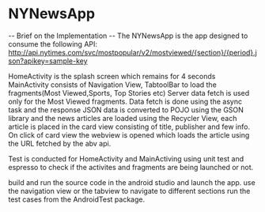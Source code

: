 # NYNewsApp
-- Brief on the Implementation --
The NYNewsApp is the app designed to consume the following API:
http://api.nytimes.com/svc/mostpopular/v2/mostviewed/{section}/{period}.json?apikey=sample-key	

HomeActivity is the splash screen which remains for 4 seconds
MainActivity consists of Navigation View, TabtoolBar to load the fragments(Most Viewed,Sports, Top Stories etc)
Server data fetch is used only for the Most Viewed fragments. Data fetch is done using the async task and the response JSON data is 
converted to POJO using the GSON library and the news articles are loaded using the Recycler View, each article is placed in the card view 
consisting of title, publisher and few info.
On click of card view the webview is opened which loads the article using the URL fetched by the abv api.

Test is conducted for HomeActivity and MainActiving using unit test and espresso to check if the activites and fragments are being launched 
or not.

build and run the source code in the android studio and launch the app. use the navigation view or the tabview to navigate to different sections
run the test cases from the AndroidTest package.

